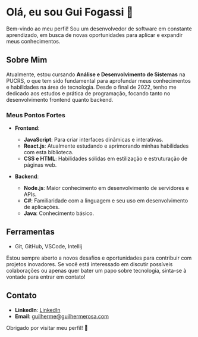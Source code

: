 # Olá, eu sou Gui Fogassi 👋

Bem-vindo ao meu perfil! Sou um desenvolvedor de software em constante aprendizado, em busca de novas oportunidades para aplicar e expandir meus conhecimentos.

## Sobre Mim

Atualmente, estou cursando **Análise e Desenvolvimento de Sistemas** na PUCRS, o que tem sido fundamental para aprofundar meus conhecimentos e habilidades na área de tecnologia. Desde o final de 2022, tenho me dedicado aos estudos e prática de programação, focando tanto no desenvolvimento frontend quanto backend.

### Meus Pontos Fortes

- **Frontend**:
  - **JavaScript**: Para criar interfaces dinâmicas e interativas.
  - **React.js**: Atualmente estudando e aprimorando minhas habilidades com esta biblioteca.
  - **CSS e HTML**: Habilidades sólidas em estilização e estruturação de páginas web.

- **Backend**:
  - **Node.js**: Maior conhecimento em desenvolvimento de servidores e APIs.
  - **C#**: Familiaridade com a linguagem e seu uso em desenvolvimento de aplicações.
  - **Java**: Conhecimento básico.

## Ferramentas
- Git, GitHub, VSCode, Intellij

Estou sempre aberto a novos desafios e oportunidades para contribuir com projetos inovadores. Se você está interessado em discutir possíveis colaborações ou apenas quer bater um papo sobre tecnologia, sinta-se à vontade para entrar em contato!

## Contato

- **LinkedIn**: [LinkedIn](https://www.linkedin.com/in/guilherme-fogassi)
- **Email**: [guilherme@guilhermerosa.com](mailto:guilherme@guilhermerosa.com)

Obrigado por visitar meu perfil! 🚀
